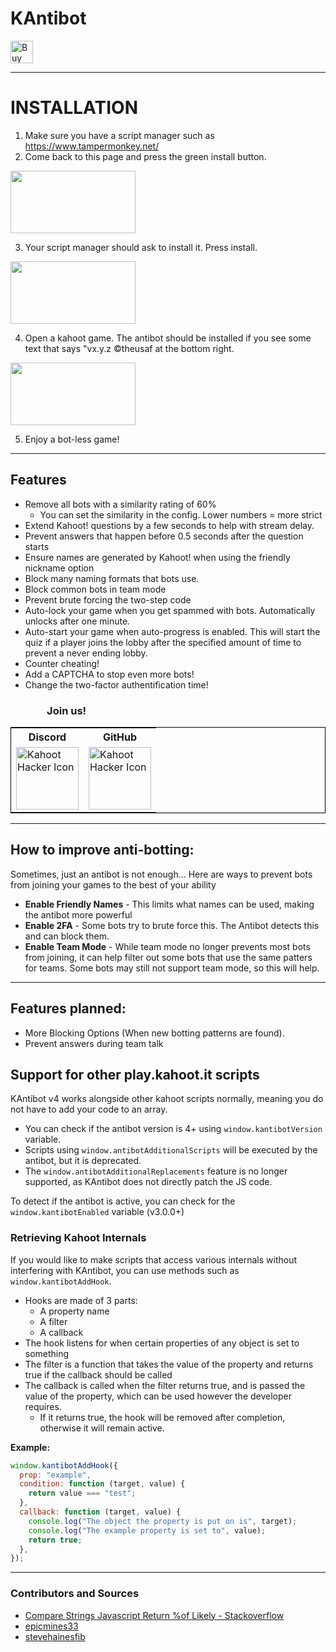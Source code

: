# KAntibot

<a href='https://ko-fi.com/D1D4385AU' target='_blank'><img height='36' style='border:0px;height:36px;' src='https://cdn.ko-fi.com/cdn/kofi2.png?v=2' alt='Buy Me a Coffee at ko-fi.com' /></a>

---

# INSTALLATION

1. Make sure you have a script manager such as https://www.tampermonkey.net/
2. Come back to this page and press the green install button.

  <img src="https://cdn.discordapp.com/attachments/552323024083484700/665721774993834024/Screen_Shot_2020-01-11_at_4.59.39_PM.png" height="100" width="200">

3. Your script manager should ask to install it. Press install.

  <img src="https://cdn.discordapp.com/attachments/552323024083484700/665721772481708032/Screen_Shot_2020-01-11_at_5.00.07_PM.png" height="100" width="200">

4. Open a kahoot game. The antibot should be installed if you see some text that says "vx.y.z ©theusaf at the bottom right.

  <img src="https://cdn.discordapp.com/attachments/552323024083484700/665600000318898214/Screen_Shot_2020-01-11_at_8.55.56_AM.png" height="100" width="200">

5. Enjoy a bot-less game!

---

## Features

- Remove all bots with a similarity rating of 60%
  - You can set the similarity in the config. Lower numbers = more strict
- Extend Kahoot! questions by a few seconds to help with stream delay.
- Prevent answers that happen before 0.5 seconds after the question starts
- Ensure names are generated by Kahoot! when using the friendly nickname option
- Block many naming formats that bots use.
- Block common bots in team mode
- Prevent brute forcing the two-step code
- Auto-lock your game when you get spammed with bots. Automatically unlocks after one minute.
- Auto-start your game when auto-progress is enabled. This will start the quiz if a player joins the lobby after the specified amount of time to prevent a never ending lobby.
- Counter cheating!
- Add a CAPTCHA to stop even more bots!
- Change the two-factor authentification time!

### &nbsp; &nbsp; &nbsp; &nbsp; &nbsp; &nbsp; &nbsp; &nbsp;Join us!

<table style="border: solid 0.1rem black">
  <tbody>
    <tr>
      <th>Discord</th>
      <th>GitHub</th>
    </tr>
    <tr>
      <td><a href="https://discord.gg/pPdvXU6"><img src="https://cdn.discordapp.com/icons/641133408205930506/31c023710d468520708d6defb32a89bc.png?size=128" alt="Kahoot Hacker Icon" height="100" width="100"></a></td>
      <td><a href="https://github.com/theusaf/kahoot-antibot"><img src="https://github.githubassets.com/images/modules/logos_page/GitHub-Mark.png" alt="Kahoot Hacker Icon" height="100" width="100"></a></td>
    </tr>
  </tbody>
</table>

---

## How to improve anti-botting:

Sometimes, just an antibot is not enough... Here are ways to prevent bots from joining your games to the best of your ability

- **Enable Friendly Names** - This limits what names can be used, making the antibot more powerful
- **Enable 2FA** - Some bots try to brute force this. The Antibot detects this and can block them.
- **Enable Team Mode** - While team mode no longer prevents most bots from joining, it can help filter out some bots that use the same patters for teams. Some bots may still not support team mode, so this will help.

---

## Features planned:

- More Blocking Options (When new botting patterns are found).
- Prevent answers during team talk

## Support for other play.kahoot.it scripts

KAntibot v4 works alongside other kahoot scripts normally, meaning you do not have to add your code to an array.

- You can check if the antibot version is 4+ using `window.kantibotVersion` variable.
- Scripts using `window.antibotAdditionalScripts` will be executed by the antibot, but it is deprecated.
- The `window.antibotAdditionalReplacements` feature is no longer supported, as KAntibot does not directly patch the JS code.

To detect if the antibot is active, you can check for the `window.kantibotEnabled` variable (v3.0.0+)

### Retrieving Kahoot Internals

If you would like to make scripts that access various internals without interfering with KAntibot, you can use methods such as `window.kantibotAddHook`.

- Hooks are made of 3 parts:
  - A property name
  - A filter
  - A callback
- The hook listens for when certain properties of any object is set to something
- The filter is a function that takes the value of the property and returns true if the callback should be called
- The callback is called when the filter returns true, and is passed the value of the property, which can be used however the developer requires.
  - If it returns true, the hook will be removed after completion, otherwise it will remain active.

**Example:**

```js
window.kantibotAddHook({
  prop: "example",
  condition: function (target, value) {
    return value === "test";
  },
  callback: function (target, value) {
    console.log("The object the property is put on is", target);
    console.log("The example property is set to", value);
    return true;
  },
});
```

---

### Contributors and Sources

- [Compare Strings Javascript Return %of Likely - Stackoverflow](https://stackoverflow.com/questions/10473745/compare-strings-javascript-return-of-likely)
- [epicmines33](https://www.youtube.com/channel/UCLlz8OJpHO_9XxKWOcWksew)
- [stevehainesfib](https://www.youtube.com/channel/UCRYSmku_9-SYRnxcDEa5AIA)
